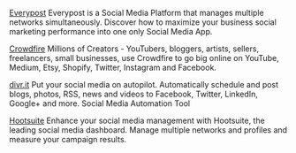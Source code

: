 
[Everypost](http://everypost.me/)
Everypost is a Social Media Platform that manages multiple networks simultaneously. Discover how to maximize your business social marketing performance into one only Social Media App.

[Crowdfire](https://www.crowdfireapp.com/)
Millions of Creators - YouTubers, bloggers, artists, sellers, freelancers, small businesses, use Crowdfire to go big online on YouTube, Medium, Etsy, Shopify, Twitter, Instagram and Facebook.

[divr.it](https://dlvrit.com/)
Put your social media on autopilot. Automatically schedule and post blogs, photos, RSS, news and videos to Facebook, Twitter, LinkedIn, Google+ and more.
Social Media Automation Tool

[Hootsuite](https://hootsuite.com/)
Enhance your social media management with Hootsuite, the leading social media dashboard. Manage multiple networks and profiles and measure your campaign results.
